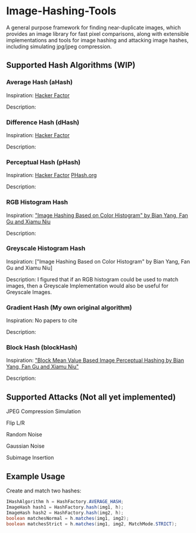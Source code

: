 # Image-Hashing-Tools
A general purpose framework for finding near-duplicate images, which provides an image library for fast pixel comparisons, along with extensible implementations and tools for image hashing and attacking image hashes, including simulating jpg/jpeg compression.

## Supported Hash Algorithms (WIP)
### Average Hash (aHash)
Inspiration: [Hacker Factor](http://www.hackerfactor.com/blog/?/archives/529-Kind-of-Like-That.html)

Description:

### Difference Hash (dHash)
Inspiration: [Hacker Factor](http://www.hackerfactor.com/blog/?/archives/529-Kind-of-Like-That.html)

Description:

### Perceptual Hash (pHash)
Inspiration: [Hacker Factor](http://hackerfactor.com/blog/index.php%3F/archives/432-Looks-Like-It.html) [PHash.org](https://www.phash.org/)

Description:

### RGB Histogram Hash
Inspiration: ["Image Hashing Based on Color Histogram" by Bian Yang, Fan Gu and Xiamu Niu](http://manu35.magtech.com.cn/Jwk_ics/CN/abstract/abstract1269.shtml)

Description:

### Greyscale Histogram Hash
Inspiration: ["Image Hashing Based on Color Histogram" by Bian Yang, Fan Gu and Xiamu Niu]

Description: I figured that if an RGB histogram could be used to match images, then a Greyscale Implementation would also be useful for Greyscale Images.

### Gradient Hash (My own original algorithm)
Inspiration: No papers to cite

Description:

### Block Hash (blockHash)

Inspiration: ["Block Mean Value Based Image Perceptual Hashing by Bian Yang, Fan Gu and Xiamu Niu"](https://ieeexplore.ieee.org/document/4041692)

Description:


## Supported Attacks (Not all yet implemented)
JPEG Compression Simulation

Flip L/R

Random Noise

Gaussian Noise

Subimage Insertion

## Example Usage

Create and match two hashes:
```Java
IHashAlgorithm h = HashFactory.AVERAGE_HASH;
ImageHash hash1 = HashFactory.hash(img1, h);
ImageHash hash2 = HashFactory.hash(img2, h);
boolean matchesNormal = h.matches(img1, img2);
boolean matchesStrict = h.matches(img1, img2, MatchMode.STRICT);
```


